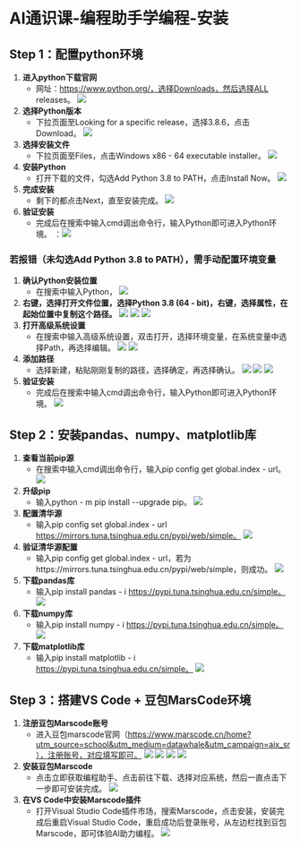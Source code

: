# AI通识课-编程助手学编程-安装

## Step 1：配置python环境
1. **进入python下载官网**
   - 网址：https://www.python.org/，选择Downloads，然后选择ALL releases。
   ![](./image/11.png)
2. **选择Python版本**
   - 下拉页面至Looking for a specific release，选择3.8.6，点击Download。
   ![]( ./image/12.png)
3. **选择安装文件**
   - 下拉页面至Files，点击Windows x86 - 64 executable installer。
   ![](./image/13.png )
4. **安装Python**
   - 打开下载的文件，勾选Add Python 3.8 to PATH，点击Install Now。
   ![](./image/14.png )
5. **完成安装**
   - 剩下的都点击Next，直至安装完成。
   ![]( ./image/15.png)
6. **验证安装**
   - 完成后在搜索中输入cmd调出命令行，输入Python即可进入Python环境。
   ：![]( ./image/16.png)

### 若报错（未勾选Add Python 3.8 to PATH），需手动配置环境变量
1. **确认Python安装位置**
   - 在搜索中输入Python，
   ![](./image/17.png )
2. **右键，选择打开文件位置，选择Python 3.8 (64 - bit)，右键，选择属性，在起始位置中复制这个路径。**
   ![](./image/18.png)
   ![](./image/19.png)
   ![](./image/110.png)
3. **打开高级系统设置**
   - 在搜索中输入高级系统设置，双击打开，选择环境变量，在系统变量中选择Path，再选择编辑。
   ![](./image/111.png)
   ![](./image/112.png)
4. **添加路径**
   - 选择新建，粘贴刚刚复制的路径，选择确定，再选择确认。
   ![](./image/113.png)
   ![](./image/114.png)
   ![](./image/115.png)
5. **验证安装**
   - 完成后在搜索中输入cmd调出命令行，输入Python即可进入Python环境。
   ![](./image/116.png)

## Step 2：安装pandas、numpy、matplotlib库
1. **查看当前pip源**
   - 在搜索中输入cmd调出命令行，输入pip config get global.index - url。
   ![](./image/117.png)
2. **升级pip**
   - 输入python - m pip install --upgrade pip。
   ![](./image/118.png)
3. **配置清华源**
   - 输入pip config set global.index - url https://mirrors.tuna.tsinghua.edu.cn/pypi/web/simple。
   ![](./image/119.png)
4. **验证清华源配置**
   - 输入pip config get global.index - url，若为https://mirrors.tuna.tsinghua.edu.cn/pypi/web/simple，则成功。
   ![](./image/1110.png)
5. **下载pandas库**
   - 输入pip install pandas - i https://pypi.tuna.tsinghua.edu.cn/simple。
   ![](./image/1111.png)
6. **下载numpy库**
   - 输入pip install numpy - i https://pypi.tuna.tsinghua.edu.cn/simple。
   ![](./image/1112.png)
7. **下载matplotlib库**
   - 输入pip install matplotlib - i https://pypi.tuna.tsinghua.edu.cn/simple。
   ![](./image/1113.png)

## Step 3：搭建VS Code + 豆包MarsCode环境
1. **注册豆包Marscode账号**
   - 进入豆包marscode官网（https://www.marscode.cn/home?utm_source=school&utm_medium=datawhale&utm_campaign=aix_sr），注册账号，对应填写即可。
   ![](./image/1114.png)
   ![](./image/1115.png)
   ![](./image/1116.png)
   ![](./image/1117.png)
2. **安装豆包Marscode**
   - 点击立即获取编程助手、点击前往下载、选择对应系统，然后一直点击下一步即可安装完成。
   ![](./image/1118.png)
3. **在VS Code中安装Marscode插件**
   - 打开Visual Studio Code插件市场，搜索Marscode，点击安装，安装完成后重启Visual Studio Code，重启成功后登录账号，从左边栏找到豆包Marscode，即可体验AI助力编程。
   ![](./image/1119.png)
